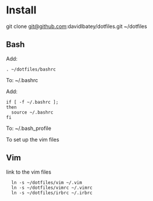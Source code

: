 # Install

git clone git@github.com:davidlbatey/dotfiles.git ~/dotfiles

## Bash

Add:

```
. ~/dotfiles/bashrc
```

To:
~/.bashrc

Add:

```
if [ -f ~/.bashrc ];
then
  source ~/.bashrc
fi
```

To:
~/.bash_profile

To set up the vim files

## Vim

link to the vim files

```
  ln -s ~/dotfiles/vim ~/.vim
  ln -s ~/dotfiles/vimrc ~/.vimrc
  ln -s ~/dotfiles/irbrc ~/.irbrc
```

